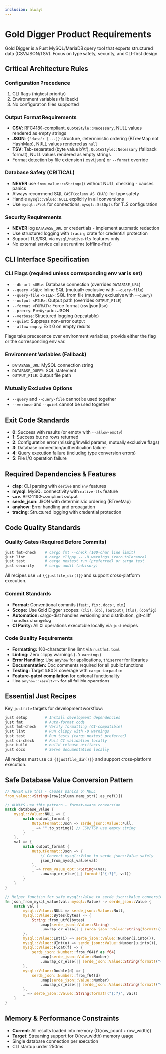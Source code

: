 ```yaml
---
inclusion: always
---
```


# Gold Digger Product Requirements

Gold Digger is a Rust MySQL/MariaDB query tool that exports structured data (CSV/JSON/TSV). Focus on type safety, security, and CLI-first design.

## Critical Architecture Rules

### Configuration Precedence

1. CLI flags (highest priority)
2. Environment variables (fallback)
3. No configuration files supported

### Output Format Requirements

- **CSV**: RFC4180-compliant, `QuoteStyle::Necessary`, NULL values rendered as empty strings
- **JSON**: `{"data": [...]}` structure, deterministic ordering (BTreeMap not HashMap), NULL values rendered as `null`
- **TSV**: Tab-separated (byte value b'\\t'), `QuoteStyle::Necessary` (fallback format), NULL values rendered as empty strings
- Format detection by file extension (.csv/.json) or `--format` override

### Database Safety (CRITICAL)

- **NEVER** use `from_value::<String>()` without NULL checking - causes panics
- Always recommend SQL `CAST(column AS CHAR)` for type safety
- Handle `mysql::Value::NULL` explicitly in all conversions
- Use `mysql::Pool` for connections, `mysql::SslOpts` for TLS configuration

### Security Requirements

- **NEVER** log `DATABASE_URL` or credentials - implement automatic redaction
- Use structured logging with `tracing` crate for credential protection
- Support TLS/SSL via `mysql/native-tls` features only
- No external service calls at runtime (offline-first)

## CLI Interface Specification

### CLI Flags (required unless corresponding env var is set)

- `--db-url <URL>`: Database connection (overrides `DATABASE_URL`)
- `--query <SQL>`: Inline SQL (mutually exclusive with `--query-file`)
- `--query-file <FILE>`: SQL from file (mutually exclusive with `--query`)
- `--output <FILE>`: Output path (overrides `OUTPUT_FILE`)
- `--format <FORMAT>`: Force format (csv|json|tsv)
- `--pretty`: Pretty-print JSON
- `--verbose`: Structured logging (repeatable)
- `--quiet`: Suppress non-error output
- `--allow-empty`: Exit 0 on empty results

Flags take precedence over environment variables; provide either the flag or the corresponding env var.

### Environment Variables (Fallback)

- `DATABASE_URL`: MySQL connection string
- `DATABASE_QUERY`: SQL statement
- `OUTPUT_FILE`: Output file path

### Mutually Exclusive Options

- `--query` and `--query-file` cannot be used together
- `--verbose` and `--quiet` cannot be used together

## Exit Code Standards

- **0**: Success with results (or empty with `--allow-empty`)
- **1**: Success but no rows returned
- **2**: Configuration error (missing/invalid params, mutually exclusive flags)
- **3**: Database connection/authentication failure
- **4**: Query execution failure (including type conversion errors)
- **5**: File I/O operation failure

## Required Dependencies & Features

- **clap**: CLI parsing with `derive` and `env` features
- **mysql**: MySQL connectivity with `native-tls` feature
- **csv**: RFC4180-compliant output
- **serde_json**: JSON with deterministic ordering (BTreeMap)
- **anyhow**: Error handling and propagation
- **tracing**: Structured logging with credential protection

## Code Quality Standards

### Quality Gates (Required Before Commits)

```bash
just fmt-check    # cargo fmt --check (100-char line limit)
just lint         # cargo clippy -- -D warnings (zero tolerance)
just test         # cargo nextest run (preferred) or cargo test
just security     # cargo audit (advisory)
```

All recipes use `cd {{justfile_dir()}}` and support cross-platform execution.

### Commit Standards

- **Format:** Conventional commits (`feat:`, `fix:`, `docs:`, etc.)
- **Scope:** Use Gold Digger scopes: `(cli)`, `(db)`, `(output)`, `(tls)`, `(config)`
- **Automation:** cargo-dist handles versioning and distribution, git-cliff handles changelog
- **CI Parity:** All CI operations executable locally via `just` recipes

### Code Quality Requirements

- **Formatting:** 100-character line limit via `rustfmt.toml`
- **Linting:** Zero clippy warnings (`-D warnings`)
- **Error Handling:** Use `anyhow` for applications, `thiserror` for libraries
- **Documentation:** Doc comments required for all public functions
- **Testing:** Target ≥80% coverage with `cargo tarpaulin`
- **Feature-gated compilation** for optional functionality
- Use `anyhow::Result<T>` for all fallible operations

## Essential Just Recipes

Key `justfile` targets for development workflow:

```bash
just setup        # Install development dependencies
just fmt          # Auto-format code
just fmt-check    # Verify formatting (CI-compatible)
just lint         # Run clippy with -D warnings
just test         # Run tests (cargo nextest preferred)
just ci-check     # Full CI validation locally
just build        # Build release artifacts
just docs         # Serve documentation locally
```

All recipes must use `cd {{justfile_dir()}}` and support cross-platform execution.

## Safe Database Value Conversion Pattern

```rust
// NEVER use this - causes panics on NULL
from_value::<String>(row[column.name_str().as_ref()])

// ALWAYS use this pattern - format-aware conversion
match database_value {
    mysql::Value::NULL => {
        match output_format {
            OutputFormat::Json => serde_json::Value::Null,
            _ => "".to_string() // CSV/TSV use empty string
        }
    },
    val => {
        match output_format {
            OutputFormat::Json => {
                // Convert mysql::Value to serde_json::Value safely
                json_from_mysql_value(val)
            },
            _ => from_value_opt::<String>(val)
                .unwrap_or_else(|_| format!("{:?}", val))
        }
    }
}

// Helper function for safe mysql::Value to serde_json::Value conversion
fn json_from_mysql_value(val: mysql::Value) -> serde_json::Value {
    match val {
        mysql::Value::NULL => serde_json::Value::Null,
        mysql::Value::Bytes(bytes) => {
            String::from_utf8(bytes)
                .map(serde_json::Value::String)
                .unwrap_or_else(|_| serde_json::Value::String(format!("{:?}", val)))
        },
        mysql::Value::Int(i) => serde_json::Value::Number(i.into()),
        mysql::Value::UInt(u) => serde_json::Value::Number(u.into()),
        mysql::Value::Float(f) => {
            serde_json::Number::from_f64(f as f64)
                .map(serde_json::Value::Number)
                .unwrap_or_else(|| serde_json::Value::String(format!("{:?}", f)))
        },
        mysql::Value::Double(d) => {
            serde_json::Number::from_f64(d)
                .map(serde_json::Value::Number)
                .unwrap_or_else(|| serde_json::Value::String(format!("{:?}", d)))
        },
        _ => serde_json::Value::String(format!("{:?}", val))
    }
}
```

## Memory & Performance Constraints

- **Current**: All results loaded into memory (O(row_count × row_width))
- **Target**: Streaming support for O(row_width) memory usage
- Single database connection per execution
- CLI startup under 250ms

